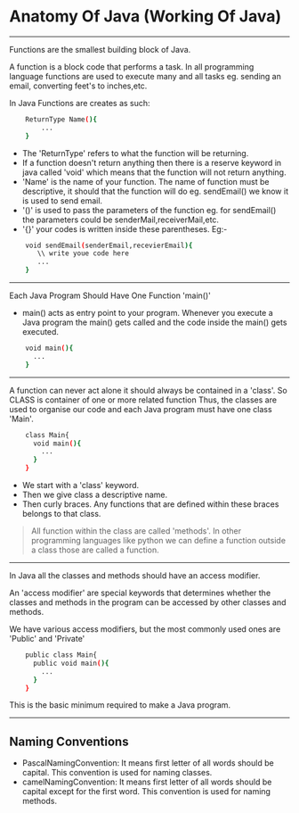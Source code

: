 # Anatomy Of Java (Working Of Java)

---
Functions are the smallest building block of Java.

A function is a block code that performs a task. In all programming language functions are used to execute many and all tasks eg. sending an email, converting feet's to inches,etc.

In Java Functions are creates as such:
``` bash 
    ReturnType Name(){
        ...
    }
```
- The 'ReturnType' refers to what the function will be returning.
- If a function doesn't return anything then there is a reserve keyword in java called 'void' which means that the function will not return anything.
- 'Name' is the name of your function. The name of function must be descriptive, it should that the function will do eg. sendEmail() we know it is used to send email.
- '()' is used to pass the parameters of the function eg. for sendEmail() the parameters could be senderMail,receiverMail,etc.
- '{}' your codes is written inside these parentheses.
Eg:- 
```bash
    void sendEmail(senderEmail,recevierEmail){
       \\ write youe code here
       ...
    }
```
---
Each Java Program Should Have One Function 'main()'

- main() acts as entry point to your program. Whenever you execute a Java program the main() gets called and the code inside the main() gets executed.
```bash
    void main(){
      ...
    }
```

---

A function can never act alone it should always be contained in a 'class'.
So CLASS is container of one or more related function
Thus, the classes are used to organise our code and each Java program must have one class 'Main'.
```bash
    class Main{
      void main(){
        ...
      }
    }
```
- We start with a 'class' keyword.
- Then we give class a descriptive name.
- Then curly braces. Any functions that are defined within these braces belongs to that class.

> All function within the class are called 'methods'. In other programming languages like python we can define a function outside a class those are called a function.
---
In Java all the classes and methods should have an access modifier.

An 'access modifier' are special keywords that determines whether the classes and methods in the program can be accessed by other classes and methods.

We have various access modifiers, but the most commonly used ones are 'Public' and 'Private'
```bash
    public class Main{
      public void main(){
        ...
      }
    }
```

This is the basic minimum required to make a Java program.

---
## Naming Conventions
- PascalNamingConvention: It means first letter of all words should be capital. This convention is used for naming classes.
- camelNamingConvention: It means first letter of all words should be capital except for the first word. This convention is used for naming methods.





